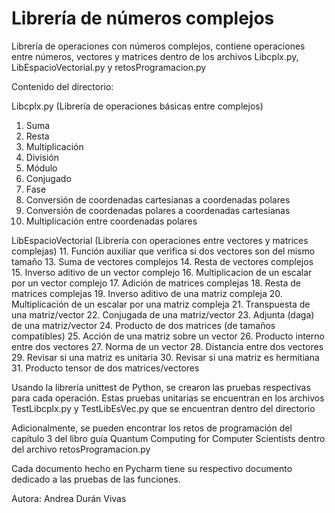 # Librería de números complejos
Librería de operaciones con números complejos, 
contiene operaciones entre números, vectores y matrices dentro
de los archivos Libcplx.py, LibEspacioVectorial.py y
retosProgramacion.py

Contenido del directorio:

Libcplx.py (Librería de operaciones básicas entre complejos)
  1. Suma
  2. Resta
  3. Multiplicación
  4. División
  5. Módulo
  6. Conjugado
  7. Fase
  8. Conversión de coordenadas cartesianas a coordenadas polares
  9. Conversión de coordenadas polares a coordenadas cartesianas
  10. Multiplicación entre coordenadas polares

LibEspacioVectorial (Librería con operaciones entre vectores y matrices complejas)
  11. Función auxiliar que verifica si dos vectores son del mismo tamaño
  13.  Suma de vectores complejos
  14.  Resta de vectores complejos
  15.  Inverso aditivo de un vector complejo
  16.  Multiplicacion de un escalar por un vector complejo
  17.  Adición de matrices complejas
  18.  Resta de matrices complejas
  19.  Inverso aditivo de una matriz compleja
  20.  Multiplicación de un escalar por una matriz compleja
  21.  Transpuesta de una matriz/vector
  22.  Conjugada de una matriz/vector
  23.  Adjunta (daga) de una matriz/vector
  24.  Producto de dos matrices (de tamaños compatibles)
  25.  Acción de una matriz sobre un vector
  26.  Producto interno entre dos vectores
  27.  Norma de un vector
  28.  Distancia entre dos vectores
  29.  Revisar si una matriz es unitaria
  30.  Revisar si una matriz es hermitiana
  31.  Producto tensor de dos matrices/vectores

Usando la librería unittest de Python, se crearon las pruebas respectivas para
cada operación. Estas pruebas unitarias se encuentran en los archivos TestLibcplx.py y
TestLibEsVec.py que se encuentran dentro del directorio

Adicionalmente, se pueden encontrar los retos de programación del capítulo 3 del
libro guía Quantum Computing for Computer Scientists dentro del archivo retosProgramacion.py

Cada documento hecho en Pycharm tiene su respectivo
documento dedicado a las pruebas de las funciones.

Autora: Andrea Durán Vivas
